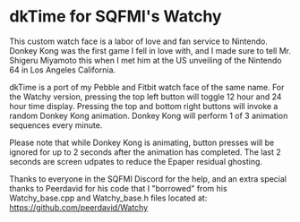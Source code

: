 # dkTime for SQFMI's Watchy
This custom watch face is a labor of love and fan service to Nintendo. Donkey Kong was the first game I fell in love with, and I made sure to tell Mr. Shigeru Miyamoto this when I met him at the US unveiling of the Nintendo 64 in Los Angeles California.

dkTime is a port of my Pebble and Fitbit watch face of the same name. For the Watchy version, pressing the top left button will toggle 12 hour and 24 hour time display. Pressing the top and bottom right buttons will invoke a random Donkey Kong animation. Donkey Kong will perform 1 of 3 animation sequences every minute. 

Please note that while Donkey Kong is animating, button presses will be ignored for up to 2 seconds after the animation has completed. The last 2 seconds are screen udpates to reduce the Epaper residual ghosting.

Thanks to everyone in the SQFMI Discord for the help, and an extra special thanks to Peerdavid for his code that I "borrowed" from his Watchy_base.cpp and Watchy_base.h files located at: https://github.com/peerdavid/Watchy
